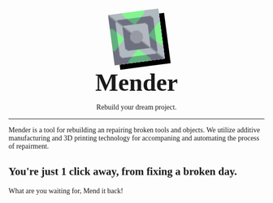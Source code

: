 <style>
    @font-face {
        font-family: "Mindustry";
        src: url("./public/font.ttf");
    }

    * {
        font-family: "Mindustry";
    }
</style>

<center>
    <img src="./mender.svg" width="100" style="transform: rotate(-7.5deg); box-shadow: 10px 10px black" />
    <p style="margin: 0.5rem; font-weight: bold;font-size: 3rem;">Mender</p>
    <p>Rebuild your dream project.</p>
    <hr />
</center>

Mender is a tool for rebuilding an repairing broken tools and objects. We utilize additive manufacturing and 3D printing technology for accompaning and automating the process of repairment.

## You're just 1 click away, from fixing a broken day.

What are you waiting for, Mend it back!

